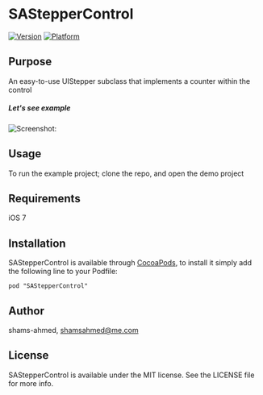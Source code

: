 # SAStepperControl

[![Version](http://cocoapod-badges.herokuapp.com/v/SAStepperControl/badge.png)](http://cocoadocs.org/docsets/SAStepperControl)
[![Platform](http://cocoapod-badges.herokuapp.com/p/SAStepperControl/badge.png)](http://cocoadocs.org/docsets/SAStepperControl)

## Purpose

An easy-to-use UIStepper subclass that implements a counter within the control

##### Let's see example

![Screenshot:](Assets/exmple.gif)


## Usage

To run the example project; clone the repo, and open the demo project

## Requirements
iOS 7

## Installation

SAStepperControl is available through [CocoaPods](http://cocoapods.org), to install
it simply add the following line to your Podfile:

    pod "SAStepperControl"

## Author

shams-ahmed, shamsahmed@me.com

## License

SAStepperControl is available under the MIT license. See the LICENSE file for more info.

